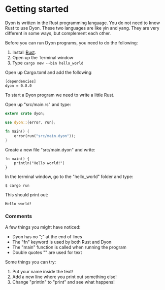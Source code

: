 # Getting started

Dyon is written in the Rust programming language.
You do not need to know Rust to use Dyon.
These two languages are like yin and yang.
They are very different in some ways, but complement each other.

Before you can run Dyon programs, you need to do the following:

1. Install [Rust](https://www.rust-lang.org/en-US/).
2. Open up the Terminal window
3. Type `cargo new --bin hello_world`

Open up Cargo.toml and add the following:

```
[dependencies]
dyon = 0.8.0
```

To start a Dyon program we need to write a little Rust.

Open up "src/main.rs" and type:

```rust
extern crate dyon;

use dyon::{error, run};

fn main() {
    error(run("src/main.dyon"));
}
```

Create a new file "src/main.dyon" and write:

```dyon
fn main() {
    println("Hello world!")
}
```

In the terminal window, go to the "hello_world" folder and type:

```
$ cargo run
```

This should print out:

```
Hello world!
```

### Comments

A few things you might have noticed:

- Dyon has no ";" at the end of lines
- The "fn" keyword is used by both Rust and Dyon
- The "main" function is called when running the program
- Double quotes "" are used for text

Some things you can try:

1. Put your name inside the text!
2. Add a new line where you print out something else!
3. Change "println" to "print" and see what happens!
